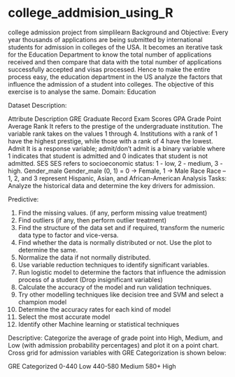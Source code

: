 # college_addmision_using_R
college admission project from simplilearn 
Background and Objective: 
Every year thousands of applications are being submitted by international students for admission in colleges of the USA. It becomes an iterative task for the Education Department to know the total number of applications received and then compare that data with the total number of applications successfully accepted and visas processed. Hence to make the entire process easy, the education department in the US analyze the factors that influence the admission of a student into colleges. The objective of this exercise is to analyse the same.
Domain: Education

Dataset Description:

Attribute	Description
GRE	Graduate Record Exam Scores
GPA	Grade Point Average
Rank	It refers to the prestige of the undergraduate institution.
The variable rank takes on the values 1 through 4. Institutions with a rank of 1 have the highest prestige, while those with a rank of 4 have the lowest.
Admit	It is a response variable; admit/don’t admit is a binary variable where 1 indicates that student is admitted and 0 indicates that student is not admitted. 
SES	SES refers to socioeconomic status: 1 - low, 2 - medium, 3 - high.
Gender_male	Gender_male (0, 1) = 0 -> Female, 1 -> Male
Race	Race – 1, 2, and 3 represent Hispanic, Asian, and African-American 
Analysis Tasks: Analyze the historical data and determine the key drivers for admission.

Predictive: 

1. Find the missing values. (if any, perform missing value treatment)
2. Find outliers (if any, then perform outlier treatment)
3. Find the structure of the data set and if required, transform the numeric data type to factor and vice-versa.
4. Find whether the data is normally distributed or not. Use the plot to determine the same. 
5. Normalize the data if not normally distributed.
6. Use variable reduction techniques to identify significant variables.
7. Run logistic model to determine the factors that influence the admission process of a student (Drop insignificant variables) 
8. Calculate the accuracy of the model and run validation techniques.
9. Try other modelling techniques like decision tree and SVM and select a champion model 
10. Determine the accuracy rates for each kind of model 
11. Select the most accurate model 
12. Identify other Machine learning or statistical techniques
 

Descriptive: 
Categorize the average of grade point into High, Medium, and Low (with admission probability percentages) and plot it on a point chart.  
Cross grid for admission variables with GRE Categorization is shown below:

GRE	Categorized
0-440	Low
440-580	Medium
580+	High
 
